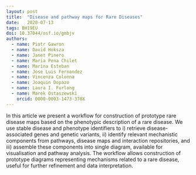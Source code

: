 ```yaml
---
layout: post
title:  "Disease and pathway maps for Rare Diseases"
date:   2020-07-13
tags: BH19EU
doi: 10.37044/osf.io/gmbjv
authors:
  - name: Piotr Gawron
  - name: David Hoksza
  - name: Janet Pinero
  - name: Maria Pena Chilet
  - name: Marina Esteban
  - name: Jose Luis Fernandez
  - name: Vincenza Colonna
  - name: Joaquin Dopazo
  - name: Laura I. Furlong
  - name: Marek Ostaszewski
    orcid: 0000-0003-1473-370X
---
```


In this article we present a workflow for construction of prototype rare disease maps based on the phenotypic description of a rare disease. We use stable disease and phenotype identifiers to i) retrieve disease-associated genes and genetic variants, ii) identify relevant mechanistic components from pathways, disease maps and interaction repositories, and iii) assemble these components into single diagram, available for visualisation and pathway analysis. The workflow allows construction of prototype diagrams representing mechanisms related to a rare disease, useful for further refinement and data interpretation.

